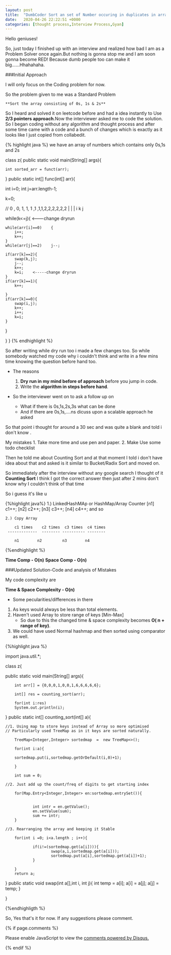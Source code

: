 ```yaml
---
layout: post
title:  "DumbCoder Sort an set of Number occuring in duplicates in array"
date:   2020-04-26 22:22:51 +0000
categories: [thought process,Interview Process,Gyan]  
---
```


Hello geniuses!

So, just today I finished up with an interview and realized how bad I am as a 
Problem Solver once again.But nothing is gonna stop me and I am soon gonna 
become RED!
Because dumb people too can make it big......Hhahahaha.

###Initial Approach

I will only focus on the Coding problem for now.

So the problem given to me was a Standard Problem 
	
	**Sort the array consisting of 0s, 1s & 2s** 

So I heard and solved it on leetcode before and had a idea instantly to Use 
**2/3 pointers approach**.Now the interviewer asked me to code the solution.
So I began coding without any algorithm and thought process and after some time
came with a code and a bunch of changes which is exactly as it looks like I 
just copied from collabedit.

{% highlight java %}
we have an array of numbers which contains only 0s,1s and 2s

class z{
public static void main(String[] args){

    int sorted_arr = funct(arr);
}
public static int[] func(int[] arr){

int i=0;
int j=arr.length-1;

k=0;

// 0 , 0, 1, 1, 1 ,1 ,1,1,2,2,2,2,2,2
          |           |     |
          i            k     j
                  
while(k<=j){	<---change  dryrun
    
    while(arr[i]==0)    {
        i++;
        k++;
    }
    while(arr[j]==2)    j--;
       
    if(arr[k]==2){
        swap(k,j);
        j--;
        k++;
        k=i;	<-----change dryrun
    }
    if(arr[k]==1){
        k++;
    
    }
    if(arr[k]==0){
        swap(i,j);
        k++;
        i++;
        k=i;
    }
  
}
  
}
}
{% endhighlight %} 


So after writing while dry run too i made a few changes too.
So while somebody watched my code why i couldn't think and write in a few mins
time knowing the question before hand too.

+ The reasons
	1. **Dry run in my mind before of approach** before you jump in code.
	2. Write the **algorithm in steps before hand**.
 

+ So the interviewer went on to ask a follow up on 
	- What if there is 0s,1s,2s,3s what can be done
	- And if there are 0s,1s,....ns dicuss upon a scalable approach he
           asked

So that point i thought for around a 30 sec and was quite a blank and told i 
don't know .

My mistakes 
	1. Take more time and use pen and paper.
	2. Make Use some todo checklist 

Then he told me about Counting Sort and at that moment I told i don't have idea
about that and asked is it similar to Bucket/Radix Sort and moved on.

So immediately after the interview without any google search I thought of it 
		**Counting Sort**
I think I got the correct answer then just after 2 mins don't know why I 
couldn't think of that time

So i guess it's like u 
	
{%highlight java%}
	1.)
	LinkedHashMAp
	 or
	HashMap/Array		Counter
	[n1]			  c1++;
	[n2]			  c2++;
	[n3]			  c3++;
	[n4]			  c4++; and so 	
	
	2.) Copy Array
	
	    c1 times    c2 times  c3 times  c4 times
	 -------------	-------- ---------- --------

		n1        n2         n3        n4
		
	 
{%endhighlight %}		

**Time Comp - O(n)**
**Space Comp - O(n)**


###Updated Solution-Code and analysis of Mistakes


My code complexity are 

**Time & Space Complexity - O(n)**

+ Some pecularities/differences in there
1. As keys would always be less than total elements.
2. Haven't used Array to store range of keys [Min-Max]
	- So due to this the changed time & space complexity becomes **O( n + range of key)**.
3. We could have used Normal hashmap and then sorted using comparator as well.


 
{%highlight java %}

import java.util.*;

class z{

public static void main(String[] args){

        int arr[] = {0,0,0,1,0,0,1,6,6,6,6,6};

        int[] res = counting_sort(arr);

        for(int i:res)
        System.out.println(i);

}
public static int[] counting_sort(int[] a){
	
	//1. Using map to store keys instead of Array so more optimised 
	// Particularly used TreeMap as in it keys are sorted naturally.

        TreeMap<Integer,Integer> sortedmap  =  new TreeMap<>();

        for(int i:a){

        sortedmap.put(i,sortedmap.getOrDefault(i,0)+1);

        }

        int sum = 0;
	
	//2. Just add up the count/freq of digits to get starting index

        for(Map.Entry<Integer,Integer> en:sortedmap.entrySet()){


                int intr = en.getValue();
                en.setValue(sum);
                sum += intr;
        }
		
	//3. Rearranging the array and keeping it Stable 
	
        for(int i =0; i<a.length ; i++){

                if(i!=(sortedmap.get(a[i]))){
                        swap(a,i,sortedmap.get(a[i]));
                        sortedmap.put(a[i],sortedmap.get(a[i])+1);
                }

        }
        return a;
}
public static void swap(int a[],int i, int j){
        int temp = a[i];
        a[i] = a[j];
        a[j] = temp;
}

}

{%endhighligth %}

So, Yes that's it for now. 
If any suggestions please comment.

{% if page.comments %}
<div id="disqus_thread"></div>
<script>

/**
*  RECOMMENDED CONFIGURATION VARIABLES: EDIT AND UNCOMMENT THE SECTION BELOW TO INSERT DYNAMIC VALUES FROM YOUR PLATFORM OR CMS.
*  LEARN WHY DEFINING THESE VARIABLES IS IMPORTANT: https://disqus.com/admin/universalcode/#configuration-variables*/

var disqus_config = function () {
this.page.url = 'https://aj4ayushjain.github.io/opensource/gsoc/2019/09/05/GSOC-Experience.html;'  // Replace PAGE_URL with your page's canonical URL variable
this.page.identifier = 'https://aj4ayushjain.github.io/opensource/gsoc/2019/09/05/GSOC-Experience.html;' // Replace PAGE_IDENTIFIER with your page's unique identifier variable
};

(function() { // DON'T EDIT BELOW THIS LINE
var d = document, s = d.createElement('script');
s.src = 'https://aj4ayushjain-github-io.disqus.com/embed.js';
s.setAttribute('data-timestamp', +new Date());
(d.head || d.body).appendChild(s);
})();
</script>
<noscript>Please enable JavaScript to view the <a href="https://disqus.com/?ref_noscript">comments powered by Disqus.</a></noscript>
                            
{% endif %}

